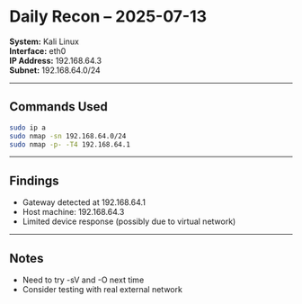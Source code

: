 # Daily Recon – 2025-07-13

**System:** Kali Linux  
**Interface:** eth0  
**IP Address:** 192.168.64.3  
**Subnet:** 192.168.64.0/24

---

## Commands Used

```bash
sudo ip a
sudo nmap -sn 192.168.64.0/24
sudo nmap -p- -T4 192.168.64.1
```

---

## Findings

- Gateway detected at 192.168.64.1
- Host machine: 192.168.64.3
- Limited device response (possibly due to virtual network)

---

## Notes

- Need to try -sV and -O next time
- Consider testing with real external network
